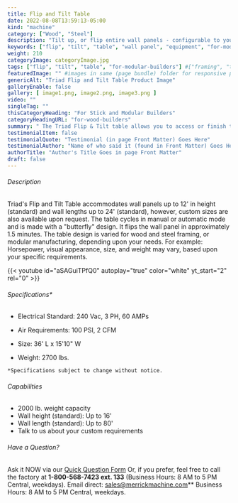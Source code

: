 ```yaml
---
title: Flip and Tilt Table
date: 2022-08-08T13:59:13-05:00
kind: "machine"
category: ["Wood", "Steel"]
description: "Tilt up, or flip entire wall panels - configurable to your specifications." # Wood, Steel, Stairs, Specialty"
keywords: ["flip", "tilt", "table", "wall panel", "equipment", "for-modular-builders"]
weight: 210
categoryImage: categoryImage.jpg
tags: ["flip", "tilt", "table", "for-modular-builders"] #["framing", "table", "mobile", "stick-builder" "shed-builder"]
featuredImage: "" #images in same (page bundle) folder for responsive processing
genericAlt: "Triad Flip and Tilt Table Product Image"
galleryEnable: false
gallery: [ image1.png, image2.png, image3.png ]
video: ""
singleTag: ""
thisCategoryHeading: "For Stick and Modular Builders"
categoryHeadingURL: "for-wood-builders"
summary: " The Triad Flip & Tilt table allows you to access or finish the opposite side of your wall panel."
testimonialItem: false
testimonialQuote: "Testimonial (in page Front Matter) Goes Here"
testimonialAuthor: "Name of who said it (found in Front Matter) Goes Here"
authorTitle: "Author's Title Goes in page Front Matter"
draft: false
---
```


###### Description

Triad's Flip and Tilt Table accommodates wall panels up to 12' in height (standard) and wall lengths up to 24' (standard), however, custom sizes are also available upon request. The table cycles in manual or automatic mode and is made with a "butterfly" design. It flips the wall panel in approximately 1.5 minutes. The table design is varied for wood and steel framing, or modular manufacturing, depending upon your needs.  For example: Horsepower, visual appearance, size, and weight may vary, based upon your specific requirements.

{{< youtube id="aSAGuiTPfQ0" autoplay="true" color="white" yt_start="2" rel="0" >}}

###### Specifications*

- Electrical Standard: 240 Vac, 3 PH, 60 AMPs

- Air Requirements: 100 PSI, 2 CFM

- Size: 36' L x 15'10" W

- Weight: 2700 lbs.

`*Specifications subject to change without notice.`

###### Capabilities

- 2000 lb. weight capacity
- Wall height (standard): Up to 16'
- Wall length (standard): Up to 80'
- Talk to us about your custom requirements

###### Have a Question?

Ask it NOW via our [Quick Question Form](#qq)
Or, if you prefer, feel free to call the factory at **1-800-568-7423 ext. 133** (Business Hours: 8 AM to 5 PM Central, weekdays). Email direct: sales@merrickmachine.com** Business Hours: 8 AM to 5 PM Central, weekdays.
